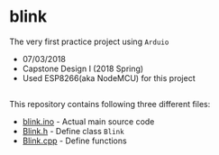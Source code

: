 # blink
The very first practice project using ```Arduio```

* 07/03/2018
* Capstone Design I (2018 Spring)
* Used ESP8266(aka NodeMCU) for this project

##
This repository contains following three different files:
* [blink.ino](https://github.com/mhnam/blink/blob/master/blink.ino) - Actual main source code
* [Blink.h](https://github.com/mhnam/blink/blob/master/Blink.h) - Define class ```Blink``` 
* [Blink.cpp](https://github.com/mhnam/blink/blob/master/Blink.cpp) - Define functions
